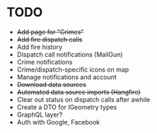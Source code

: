 # TODO

* ~~Add page for "Crimes"~~
* ~~Add fire dispatch calls~~
* Add fire history
* Dispatch call notifications (MailGun)
* Crime notifications
* Crime/dispatch-specific icons on map
* Manage notifications and account
* ~~Download data sources~~
* ~~Automated data source imports (Hangfire)~~
* Clear out status on dispatch calls after awhile
* Create a DTO for IGeometry types
* GraphQL layer?
* Auth with Google, Facebook